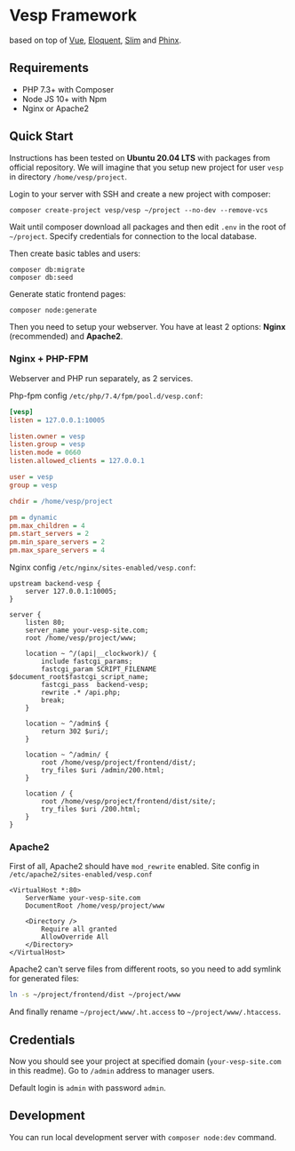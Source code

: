# Vesp Framework 

based on top of [Vue], [Eloquent], [Slim] and [Phinx]. 

## Requirements

- PHP 7.3+ with Composer
- Node JS 10+ with Npm
- Nginx or Apache2

## Quick Start

Instructions has been tested on **Ubuntu 20.04 LTS** with packages from official repository.
We will imagine that you setup new project for user `vesp` in directory `/home/vesp/project`.

Login to your server with SSH and create a new project with composer:
```shell
composer create-project vesp/vesp ~/project --no-dev --remove-vcs
```

Wait until composer download all packages and then edit `.env` in the root of `~/project`. 
Specify credentials for connection to the local database.

Then create basic tables and users:
```shell
composer db:migrate
composer db:seed
```

Generate static frontend pages:
```shell
composer node:generate
```

Then you need to setup your webserver. You have at least 2 options: **Nginx** (recommended) and **Apache2**.

### Nginx + PHP-FPM
Webserver and PHP run separately, as 2 services.

Php-fpm config `/etc/php/7.4/fpm/pool.d/vesp.conf`:
```ini
[vesp]
listen = 127.0.0.1:10005

listen.owner = vesp
listen.group = vesp
listen.mode = 0660
listen.allowed_clients = 127.0.0.1

user = vesp
group = vesp

chdir = /home/vesp/project

pm = dynamic
pm.max_children = 4
pm.start_servers = 2
pm.min_spare_servers = 2
pm.max_spare_servers = 4
```

Nginx config `/etc/nginx/sites-enabled/vesp.conf`:
```nginx
upstream backend-vesp {
    server 127.0.0.1:10005;
}

server {
    listen 80;
    server_name your-vesp-site.com;
    root /home/vesp/project/www;

    location ~ ^/(api|__clockwork)/ {
        include fastcgi_params;
        fastcgi_param SCRIPT_FILENAME $document_root$fastcgi_script_name;
        fastcgi_pass  backend-vesp;
        rewrite .* /api.php;
        break;
    }

    location ~ ^/admin$ {
        return 302 $uri/;
    }

    location ~ ^/admin/ {
        root /home/vesp/project/frontend/dist/;
        try_files $uri /admin/200.html;
    }

    location / {
        root /home/vesp/project/frontend/dist/site/;
        try_files $uri /200.html;
    }
}
```

### Apache2

First of all, Apache2 should have `mod_rewrite` enabled. Site config in `/etc/apache2/sites-enabled/vesp.conf`
```apacheconf
<VirtualHost *:80>
    ServerName your-vesp-site.com
    DocumentRoot /home/vesp/project/www

    <Directory />
        Require all granted
        AllowOverride All
    </Directory>
</VirtualHost>
```

Apache2 can't serve files from different roots, so you need to add symlink for generated files:

```bash
ln -s ~/project/frontend/dist ~/project/www
```

And finally rename `~/project/www/.ht.access` to `~/project/www/.htaccess`.

## Credentials

Now you should see your project at specified domain (`your-vesp-site.com` in this readme). 
Go to `/admin` address to manager users.

Default login is `admin` with password `admin`.

## Development

You can run local development server with `composer node:dev` command.


[Vue]:https://vuejs.org
[Eloquent]:https://laravel.com/docs/8.x/eloquent
[Slim]:https://www.slimframework.com/
[Phinx]:https://book.cakephp.org/phinx/0/en/index.html

